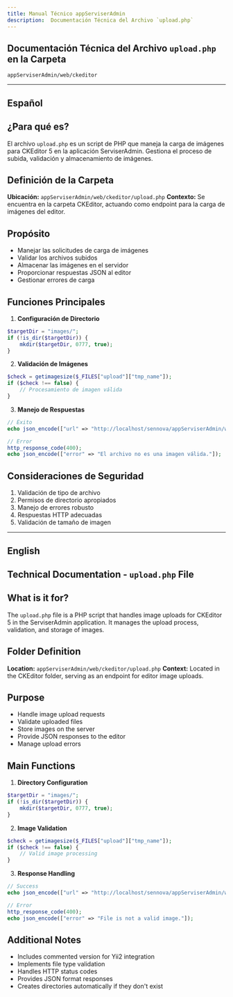 ```yaml
---
title: Manual Técnico appServiserAdmin
description:  Documentación Técnica del Archivo `upload.php`
---
```


## Documentación Técnica del Archivo `upload.php` en la Carpeta 
`appServiserAdmin/web/ckeditor`

---

## Español

## ¿Para qué es?
El archivo `upload.php` es un script de PHP que maneja la carga de imágenes para CKEditor 5 en la aplicación ServiserAdmin. Gestiona el proceso de subida, validación y almacenamiento de imágenes.

## Definición de la Carpeta
**Ubicación:** `appServiserAdmin/web/ckeditor/upload.php`
**Contexto:** Se encuentra en la carpeta CKEditor, actuando como endpoint para la carga de imágenes del editor.

## Propósito
- Manejar las solicitudes de carga de imágenes
- Validar los archivos subidos
- Almacenar las imágenes en el servidor
- Proporcionar respuestas JSON al editor
- Gestionar errores de carga

## Funciones Principales

1. **Configuración de Directorio**
```php
$targetDir = "images/";
if (!is_dir($targetDir)) {
    mkdir($targetDir, 0777, true);
}
```

2. **Validación de Imágenes**
```php
$check = getimagesize($_FILES["upload"]["tmp_name"]);
if ($check !== false) {
    // Procesamiento de imagen válida
}
```

3. **Manejo de Respuestas**
```php
// Éxito
echo json_encode(["url" => "http://localhost/sennova/appServiserAdmin/web/ckeditor/" . $targetFile]);

// Error
http_response_code(400);
echo json_encode(["error" => "El archivo no es una imagen válida."]);
```

## Consideraciones de Seguridad 


1. Validación de tipo de archivo
2. Permisos de directorio apropiados
3. Manejo de errores robusto
4. Respuestas HTTP adecuadas
5. Validación de tamaño de imagen


---

## English

## Technical Documentation - `upload.php` File

## What is it for?
The `upload.php` file is a PHP script that handles image uploads for CKEditor 5 in the ServiserAdmin application. It manages the upload process, validation, and storage of images.

## Folder Definition
**Location:** `appServiserAdmin/web/ckeditor/upload.php`
**Context:** Located in the CKEditor folder, serving as an endpoint for editor image uploads.

## Purpose
- Handle image upload requests
- Validate uploaded files
- Store images on the server
- Provide JSON responses to the editor
- Manage upload errors

## Main Functions

1. **Directory Configuration**
```php
$targetDir = "images/";
if (!is_dir($targetDir)) {
    mkdir($targetDir, 0777, true);
}
```

2. **Image Validation**
```php
$check = getimagesize($_FILES["upload"]["tmp_name"]);
if ($check !== false) {
    // Valid image processing
}
```

3. **Response Handling**
```php
// Success
echo json_encode(["url" => "http://localhost/sennova/appServiserAdmin/web/ckeditor/" . $targetFile]);

// Error
http_response_code(400);
echo json_encode(["error" => "File is not a valid image."]);
```

## Additional Notes

- Includes commented version for Yii2 integration
- Implements file type validation
- Handles HTTP status codes
- Provides JSON format responses
- Creates directories automatically if they don't exist



